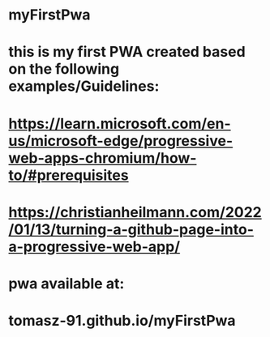 # myFirstPwa

# this is my first PWA created based on the following examples/Guidelines:
# https://learn.microsoft.com/en-us/microsoft-edge/progressive-web-apps-chromium/how-to/#prerequisites
# https://christianheilmann.com/2022/01/13/turning-a-github-page-into-a-progressive-web-app/

# pwa available at:
# tomasz-91.github.io/myFirstPwa